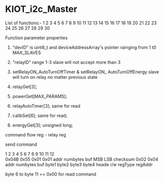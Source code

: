 # KIOT_i2c_Master

List of functions:-
1
2
3
4
5
6
7
8
9
10
11
12
13
14
15
16
17
18
19
20
21
22
23
24
25
26
27
28
29
30

Function parameter properties
1. "devID" is uint8_t and deviceAddressArray's pointer rainging from 1 t0 MAX_SLAVES
2. "relayID" range 1-3 slave will not accept more than 3
3. setRelayON_AutoTurnOffTimer & setRelayON_ AutoTurnOffEnergy slave will turn on relay no matter previous state

1. relayGet[3];
2. powerGet[MAX_PARAMS];
3. relayAutoTimer[3]; same for read
4. calibSet[6]; same for read;
5. energyGet[3]; unsigned long;




command flow
reg - relay reg

send command 



1       2       3       4       5       6           7       8       9       10      11      12             
0x04B   0x55    0x01    0x01    addr    numbytes    buf     MSB                     LSB     checksum
                0x02    0x04    addr    numbytes    buf     byte1   byte2   byte3   byte4
    heade       r/w     regType regAddr

byte 6 to byte 11 == 0x00 for read command



